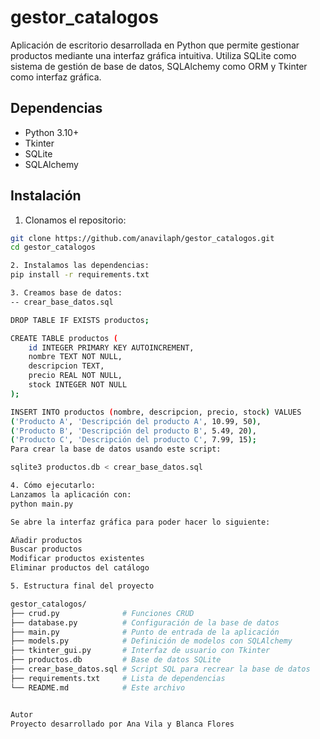 # gestor_catalogos 

Aplicación de escritorio desarrollada en Python que permite gestionar productos mediante una interfaz gráfica intuitiva. Utiliza SQLite como sistema de gestión de base de datos, SQLAlchemy como ORM y Tkinter como interfaz gráfica.

##  Dependencias

- Python 3.10+
- Tkinter
- SQLite
- SQLAlchemy

## Instalación

1. Clonamos el repositorio:
```bash
git clone https://github.com/anavilaph/gestor_catalogos.git
cd gestor_catalogos

2. Instalamos las dependencias:
pip install -r requirements.txt

3. Creamos base de datos:
-- crear_base_datos.sql

DROP TABLE IF EXISTS productos;

CREATE TABLE productos (
    id INTEGER PRIMARY KEY AUTOINCREMENT,
    nombre TEXT NOT NULL,
    descripcion TEXT,
    precio REAL NOT NULL,
    stock INTEGER NOT NULL
);

INSERT INTO productos (nombre, descripcion, precio, stock) VALUES
('Producto A', 'Descripción del producto A', 10.99, 50),
('Producto B', 'Descripción del producto B', 5.49, 20),
('Producto C', 'Descripción del producto C', 7.99, 15);
Para crear la base de datos usando este script:

sqlite3 productos.db < crear_base_datos.sql

4. Cómo ejecutarlo: 
Lanzamos la aplicación con:
python main.py

Se abre la interfaz gráfica para poder hacer lo siguiente:

Añadir productos
Buscar productos
Modificar productos existentes
Eliminar productos del catálogo

5. Estructura final del proyecto

gestor_catalogos/
├── crud.py              # Funciones CRUD
├── database.py          # Configuración de la base de datos
├── main.py              # Punto de entrada de la aplicación
├── models.py            # Definición de modelos con SQLAlchemy
├── tkinter_gui.py       # Interfaz de usuario con Tkinter
├── productos.db         # Base de datos SQLite
├── crear_base_datos.sql # Script SQL para recrear la base de datos
├── requirements.txt     # Lista de dependencias
└── README.md            # Este archivo


Autor
Proyecto desarrollado por Ana Vila y Blanca Flores
